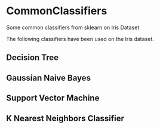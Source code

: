 # CommonClassifiers
Some common classifiers from sklearn on Iris Dataset

The following classifiers have been used on the Iris dataset.

## Decision Tree

## Gaussian Naive Bayes

## Support Vector Machine

## K Nearest Neighbors Classifier
